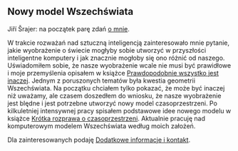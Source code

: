 ## Nowy model Wszechświata

Jiří Šrajer: na początek parę zdań [o mnie](autor).

W trakcie rozważań nad sztuczną inteligencją zainteresowało mnie pytanie,
jakie wyobrażenie o świecie mogłyby sobie utworzyć w przyszłości inteligentne komputery
i jak znacznie mogłoby się ono różnić od naszego.
Uświadomiłem sobie, że nasze wyobrażenie wcale nie musi być prawidłowe
i moje przemyślenia opisałem w książce [Prawdopodobnie wszystko jest inaczej](prawdopodobnie).
Jednym z poruszonych tematów była kwestia geometrii Wszechświata.
Na początku chciałem tylko pokazać, że może być inaczej niż uważamy,
ale czasem doszedłem do wniosku, że nasze wyobrażenie jest blędne
i jest potrzebne utworzyć nowy model czasoprzestrzeni.
Po kilkuletniej intensywnej pracy spisałem podstawowe idee nowego modelu
w książce [Krótka rozprawa o czasoprzestrzeni](czasoprzestrzen).
Aktualnie pracuję nad komputerowym modelem Wszechświata według moich założeń.

Dla zainteresowanych podaję [Dodatkowe informacje i kontakt](dodatki).
